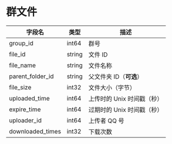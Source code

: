 # 群文件
| 字段名 | 类型 | 描述 |
| --- | --- | --- |
| group_id | int64 | 群号 |
| file_id | string | 文件 ID |
| file_name | string | 文件名称 |
| parent_folder_id | string | 父文件夹 ID（**可选**） |
| file_size | int32 | 文件大小（字节） |
| uploaded_time | int64 | 上传时的 Unix 时间戳（秒） |
| expire_time | int64 | 过期时的 Unix 时间戳（秒） |
| uploader_id | int64 | 上传者 QQ 号 |
| downloaded_times | int32 | 下载次数 |

